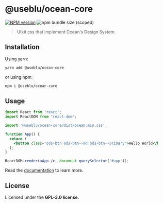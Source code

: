 # @useblu/ocean-core

<a href="https://npmjs.org/package/@useblu/ocean-core"><img alt="NPM version" src="https://img.shields.io/npm/v/@useblu/ocean-core" /></a> <img alt="npm bundle size (scoped)" src="https://img.shields.io/bundlephobia/min/@useblu/ocean-core">

> UIkit css that implement Ocean's Design System.

## Installation

Using yarn:

```bash
yarn add @useblu/ocean-core
```

or using npm:

```bash
npm i @useblu/ocean-core
```

## Usage

```jsx
import React from 'react';
import ReactDOM from 'react-dom';

import '@useblu/ocean-core/dist/ocean.min.css';

function App() {
  return (
    <button class="ods-btn ods-btn--md ods-btn--primary">Hello World</button>
  );
}

ReactDOM.render(<App />, document.querySelector('#app'));
```

Read the [documentation](https://pagnet.github.io/ocean-ds-web/index.html) to learn more.

## License

Licensed under the **GPL-3.0 license**.
